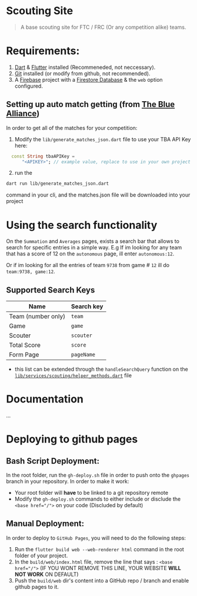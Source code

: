 # Scouting Site

> A base scouting site for FTC / FRC (Or any competition alike) teams.

# Requirements:
1. [Dart](https://dart.dev/get-dart) & [Flutter](https://docs.flutter.dev/get-started/install) installed (Recommeneded, not neccessary).
2. [Git](https://git-scm.com/) installed (or modify from github, not recommended).
3. A [Firebase](https://firebase.google.com/) project with a [Firestore Database](https://firebase.google.com/docs/firestore) & the `web` option configured.

## Setting up auto match getting (from [The Blue Alliance](https://www.thebluealliance.com/))
In order to get all of the matches for your competition:
1. Modify the `lib/generate_matches_json.dart` file to use your TBA API Key here:
```dart
  const String tbaAPIKey =
      "<APIKEY>"; // example value, replace to use in your own project
```
2. run the 
```bash
dart run lib/generate_matches_json.dart
``` 
command in your cli, and the matches.json file will be downloaded into your project

# Using the search functionality
On the `Summation` and `Averages` pages, exists a search bar that allows to search for specific entries in a simple way.
E.g If im looking for any team that has a score of 12 on the `autonomous` page, ill enter `autonomous:12`.

Or if im looking for all the entries of team `9738` from game # `12` ill do `team:9738, game:12`.  

## Supported Search Keys
|   Name    | Search key |
|  -------- |  --------  |
| Team (number only) | `team` |
| Game | `game` |
| Scouter | `scouter` |
| Total Score | `score` |
| Form Page | `pageName` |

* this list can be extended through the `handleSearchQuery` function on the [`lib/services/scouting/helper_methods.dart`](https://github.com/DanPeled/Scouting-Tool/blob/master/lib/services/scouting/helper_methods.dart) file
# Documentation
...

# Deploying to github pages
## Bash Script Deployment:
In the root folder, run the `gh-deploy.sh` file in order to push onto the `ghpages` branch in your repository.
In order to make it work:
- Your root folder will **have** to be linked to a git repository remote
- Modify the `gh-deploy.sh` commands to either include or disclude the `<base href="/">` on your code (Discluded by default)

## Manual Deployment:
In order to deploy to `GitHub Pages`, you will need to do the following steps:
1. Run the `flutter build web --web-renderer html` command in the root folder of your project.
2. In the `build/web/index.html` file, remove the line that says : `<base href="/">` (IF YOU WONT REMOVE THIS LINE, YOUR WEBSITE **WILL NOT WORK** ON DEFAULT)
3. Push the `build/web` dir's content into a GitHub repo / branch and enable github pages to it.
